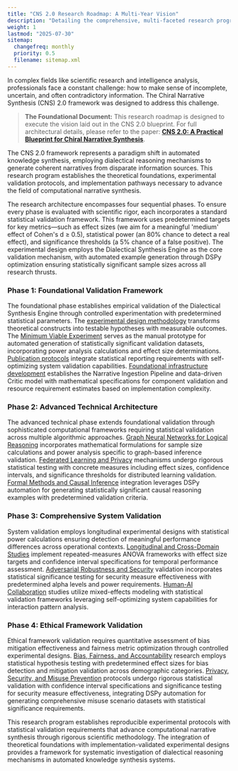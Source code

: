```yaml
---
title: "CNS 2.0 Research Roadmap: A Multi-Year Vision"
description: "Detailing the comprehensive, multi-faceted research program to develop, validate, and responsibly deploy the Chiral Narrative Synthesis framework."
weight: 1
lastmod: "2025-07-30"
sitemap:
  changefreq: monthly
  priority: 0.5
  filename: sitemap.xml
---
```


In complex fields like scientific research and intelligence analysis, professionals face a constant challenge: how to make sense of incomplete, uncertain, and often contradictory information. The Chiral Narrative Synthesis (CNS) 2.0 framework was designed to address this challenge.

> **The Foundational Document:** This research roadmap is designed to execute the vision laid out in the CNS 2.0 blueprint. For full architectural details, please refer to the paper: **[CNS 2.0: A Practical Blueprint for Chiral Narrative Synthesis](/papers/ResearchProposal-ChiralNarrativeSynthesis_20250617.pdf)**.

The CNS 2.0 framework represents a paradigm shift in automated knowledge synthesis, employing dialectical reasoning mechanisms to generate coherent narratives from disparate information sources. This research program establishes the theoretical foundations, experimental validation protocols, and implementation pathways necessary to advance the field of computational narrative synthesis.

The research architecture encompasses four sequential phases. To ensure every phase is evaluated with scientific rigor, each incorporates a standard statistical validation framework. This framework uses predetermined targets for key metrics—such as effect sizes (we aim for a meaningful 'medium' effect of Cohen's d ≥ 0.5), statistical power (an 80% chance to detect a real effect), and significance thresholds (a 5% chance of a false positive). The experimental design employs the Dialectical Synthesis Engine as the core validation mechanism, with automated example generation through DSPy optimization ensuring statistically significant sample sizes across all research thrusts.

### Phase 1: Foundational Validation Framework

The foundational phase establishes empirical validation of the Dialectical Synthesis Engine through controlled experimentation with predetermined statistical parameters. The [experimental design methodology](/guides/cns-2.0-research-roadmap/chapter-1-vision-vs-experiment/) transforms theoretical constructs into testable hypotheses with measurable outcomes. The [Minimum Viable Experiment](/guides/cns-2.0-research-roadmap/chapter-2-minimum-viable-experiment/) serves as the manual prototype for automated generation of statistically significant validation datasets, incorporating power analysis calculations and effect size determinations. [Publication protocols](/guides/cns-2.0-research-roadmap/chapter-3-anatomy-of-a-paper/) integrate statistical reporting requirements with self-optimizing system validation capabilities. [Foundational infrastructure development](/guides/cns-2.0-research-roadmap/chapter-4-foundational-work/) establishes the Narrative Ingestion Pipeline and data-driven Critic model with mathematical specifications for component validation and resource requirement estimates based on implementation complexity.

### Phase 2: Advanced Technical Architecture

The advanced technical phase extends foundational validation through sophisticated computational frameworks requiring statistical validation across multiple algorithmic approaches. [Graph Neural Networks for Logical Reasoning](/guides/cns-2.0-research-roadmap/technical-research/1-gnn-for-logical-reasoning/) incorporates mathematical formulations for sample size calculations and power analysis specific to graph-based inference validation. [Federated Learning and Privacy](/guides/cns-2.0-research-roadmap/technical-research/2-federated-learning-and-privacy/) mechanisms undergo rigorous statistical testing with concrete measures including effect sizes, confidence intervals, and significance thresholds for distributed learning validation. [Formal Methods and Causal Inference](/guides/cns-2.0-research-roadmap/technical-research/3-formal-methods-and-causal-inference/) integration leverages DSPy automation for generating statistically significant causal reasoning examples with predetermined validation criteria.

### Phase 3: Comprehensive System Validation

System validation employs longitudinal experimental designs with statistical power calculations ensuring detection of meaningful performance differences across operational contexts. [Longitudinal and Cross-Domain Studies](/guides/cns-2.0-research-roadmap/evaluation-and-validation/1-longitudinal-and-cross-domain-studies/) implement repeated-measures ANOVA frameworks with effect size targets and confidence interval specifications for temporal performance assessment. [Adversarial Robustness and Security](/guides/cns-2.0-research-roadmap/evaluation-and-validation/2-adversarial-robustness-and-security/) validation incorporates statistical significance testing for security measure effectiveness with predetermined alpha levels and power requirements. [Human-AI Collaboration](/guides/cns-2.0-research-roadmap/evaluation-and-validation/3-human-ai-collaboration/) studies utilize mixed-effects modeling with statistical validation frameworks leveraging self-optimizing system capabilities for interaction pattern analysis.

### Phase 4: Ethical Framework Validation

Ethical framework validation requires quantitative assessment of bias mitigation effectiveness and fairness metric optimization through controlled experimental designs. [Bias, Fairness, and Accountability](/guides/cns-2.0-research-roadmap/ethical-legal-and-societal/1-bias-fairness-and-accountability/) research employs statistical hypothesis testing with predetermined effect sizes for bias detection and mitigation validation across demographic categories. [Privacy, Security, and Misuse Prevention](/guides/cns-2.0-research-roadmap/ethical-legal-and-societal/2-privacy-security-and-misuse-prevention/) protocols undergo rigorous statistical validation with confidence interval specifications and significance testing for security measure effectiveness, integrating DSPy automation for generating comprehensive misuse scenario datasets with statistical significance requirements.

This research program establishes reproducible experimental protocols with statistical validation requirements that advance computational narrative synthesis through rigorous scientific methodology. The integration of theoretical foundations with implementation-validated experimental designs provides a framework for systematic investigation of dialectical reasoning mechanisms in automated knowledge synthesis systems.

